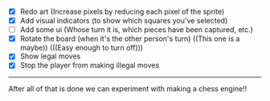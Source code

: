 - [X] Redo art (Increase pixels by reducing each pixel of the sprite)
- [X] Add visual indicators (to show which squares you've selected)
- [ ] Add some ui (Whose turn it is, which pieces have been captured, etc.)
- [X] Rotate the board (when it's the other person's turn) ((This one is a maybe)) (((Easy enough to turn off)))
- [X] Show legal moves
- [X] Stop the player from making illegal moves

---------

After all of that is done we can experiment with making a chess engine!!
